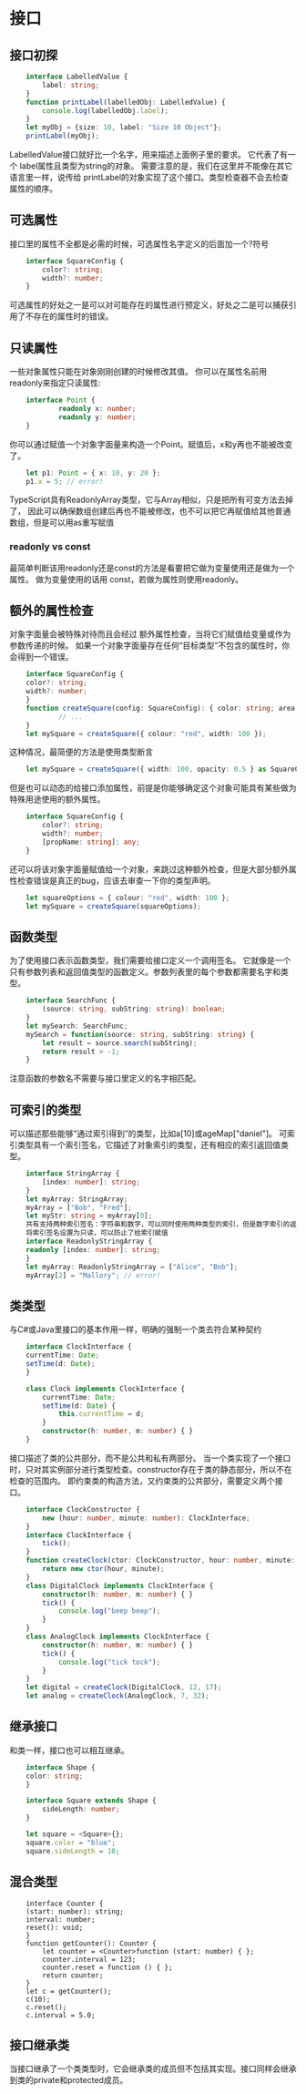 # 接口

## 接口初探

```typescript
	interface LabelledValue {
		label: string;
	}
	function printLabel(labelledObj: LabelledValue) {
		console.log(labelledObj.label);
	}
	let myObj = {size: 10, label: "Size 10 Object"};
	printLabel(myObj);
```

LabelledValue接口就好比一个名字，用来描述上面例子里的要求。 它代表了有一个 label属性且类型为string的对象。 
需要注意的是，我们在这里并不能像在其它语言里一样，说传给 printLabel的对象实现了这个接口。类型检查器不会去检查属性的顺序。

## 可选属性

接口里的属性不全都是必需的时候，可选属性名字定义的后面加一个?符号

```typescript
	interface SquareConfig {
		color?: string;
		width?: number;
	}
```

可选属性的好处之一是可以对可能存在的属性进行预定义，好处之二是可以捕获引用了不存在的属性时的错误。

## 只读属性

一些对象属性只能在对象刚刚创建的时候修改其值。 你可以在属性名前用 readonly来指定只读属性:

```typescript
	interface Point {
			readonly x: number;
			readonly y: number;
	}
```

你可以通过赋值一个对象字面量来构造一个Point。赋值后，x和y再也不能被改变了。

```typescript
	let p1: Point = { x: 10, y: 20 };
	p1.x = 5; // error!
```

TypeScript具有ReadonlyArray<T>类型，它与Array<T>相似，只是把所有可变方法去掉了，
因此可以确保数组创建后再也不能被修改，也不可以把它再赋值给其他普通数组，但是可以用as重写赋值

### readonly vs const

最简单判断该用readonly还是const的方法是看要把它做为变量使用还是做为一个属性。 做为变量使用的话用 const，若做为属性则使用readonly。

## 额外的属性检查

对象字面量会被特殊对待而且会经过 额外属性检查，当将它们赋值给变量或作为参数传递的时候。 如果一个对象字面量存在任何“目标类型”不包含的属性时，你会得到一个错误。

```typescript
	interface SquareConfig {
    color?: string;
    width?: number;
	}
	function createSquare(config: SquareConfig): { color: string; area: number } {
			// ...
	}
	let mySquare = createSquare({ colour: "red", width: 100 });
```

这种情况，最简便的方法是使用类型断言

```typescript
	let mySquare = createSquare({ width: 100, opacity: 0.5 } as SquareConfig);
```

但是也可以动态的给接口添加属性，前提是你能够确定这个对象可能具有某些做为特殊用途使用的额外属性。

```typescript
	interface SquareConfig {
		color?: string;
		width?: number;
		[propName: string]: any;
	}
```

还可以将该对象字面量赋值给一个对象，来跳过这种额外检查，但是大部分额外属性检查错误是真正的bug，应该去审查一下你的类型声明。

```typescript
	let squareOptions = { colour: "red", width: 100 };
	let mySquare = createSquare(squareOptions);
```

## 函数类型

为了使用接口表示函数类型，我们需要给接口定义一个调用签名。
它就像是一个只有参数列表和返回值类型的函数定义。参数列表里的每个参数都需要名字和类型。

```typescript
	interface SearchFunc {
		(source: string, subString: string): boolean;
	}
	let mySearch: SearchFunc;
	mySearch = function(source: string, subString: string) {
		let result = source.search(subString);
		return result > -1;
	}
```

注意函数的参数名不需要与接口里定义的名字相匹配。

## 可索引的类型

可以描述那些能够“通过索引得到”的类型，比如a[10]或ageMap["daniel"]。
可索引类型具有一个索引签名，它描述了对象索引的类型，还有相应的索引返回值类型。

```typescript
	interface StringArray {
		[index: number]: string;
	}
	let myArray: StringArray;
	myArray = ["Bob", "Fred"];
	let myStr: string = myArray[0];
	共有支持两种索引签名：字符串和数字，可以同时使用两种类型的索引，但是数字索引的返回值必须是字符串索引返回值类型的子类型。
	将索引签名设置为只读，可以防止了给索引赋值
	interface ReadonlyStringArray {
    readonly [index: number]: string;
	}
	let myArray: ReadonlyStringArray = ["Alice", "Bob"];
	myArray[2] = "Mallory"; // error!
```

## 类类型

与C#或Java里接口的基本作用一样，明确的强制一个类去符合某种契约

```typescript
	interface ClockInterface {
    currentTime: Date;
    setTime(d: Date);
	}

	class Clock implements ClockInterface {
		currentTime: Date;
		setTime(d: Date) {
			this.currentTime = d;
		}
		constructor(h: number, m: number) { }
	}
```

接口描述了类的公共部分，而不是公共和私有两部分。
当一个类实现了一个接口时，只对其实例部分进行类型检查。constructor存在于类的静态部分，所以不在检查的范围内。
即约束类的构造方法，又约束类的公共部分，需要定义两个接口。

```typescript
	interface ClockConstructor {
		new (hour: number, minute: number): ClockInterface;
	}
	interface ClockInterface {
		tick();
	}
	function createClock(ctor: ClockConstructor, hour: number, minute: number): ClockInterface {
		return new ctor(hour, minute);
	}
	class DigitalClock implements ClockInterface {
		constructor(h: number, m: number) { }
		tick() {
			console.log("beep beep");
		}
	}
	class AnalogClock implements ClockInterface {
		constructor(h: number, m: number) { }
		tick() {
			console.log("tick tock");
		}
	}
	let digital = createClock(DigitalClock, 12, 17);
	let analog = createClock(AnalogClock, 7, 32);
```

## 继承接口

和类一样，接口也可以相互继承。

```typescript
	interface Shape {
    color: string;
	}

	interface Square extends Shape {
		sideLength: number;
	}

	let square = <Square>{};
	square.color = "blue";
	square.sideLength = 10;
```

## 混合类型

```
	interface Counter {
    (start: number): string;
    interval: number;
    reset(): void;
	}
	function getCounter(): Counter {
		let counter = <Counter>function (start: number) { };
		counter.interval = 123;
		counter.reset = function () { };
		return counter;
	}
	let c = getCounter();
	c(10);
	c.reset();
	c.interval = 5.0;
```

## 接口继承类

当接口继承了一个类类型时，它会继承类的成员但不包括其实现。接口同样会继承到类的private和protected成员。

